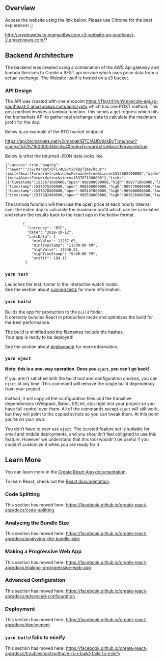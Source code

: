 

## Overview

Access the website using the link below. Please use Chrome for the best expierence! :)

http://cryptowebsite.erangadbw.com.s3-website-ap-southeast-2.amazonaws.com/?

## Backend Architecture

The backend was created using a combination of the AWS Api gateway and lambda Services to Create a REST api service which uses
price data from a actual exchange. The Website itself is hosted on a s3 bucket. 

### API Design 

The API was created with one endpoint https://f1qrz44wh9.execute-api.ap-southeast-2.amazonaws.com/api/crypto which has one POST method.
This post method invokes a lambda function -this sends a get request which hits the btcmarkets API to gather real exchange data to calculate the maximum profit for the day.

Below is an example of the BTC market endpoint 

https://api.btcmarkets.net/v2/market/BTC/AUD/tickByTime/hour?since=1537671600000&limit=4&indexForward=true&sortForward=true

Below is what the returned JSON data looks like.

```
{"success":true,"paging":{"newer":"/v2/market/BTC/AUD/tickByTime/hour??
limit=4&sortForward=true&indexForward=true&since=1537682400000","older":"/v2/market/BTC/AUD/tickByTime/hour?
limit=4&sortForward=true&since=1537671600000"},"ticks":
[{"timestamp":1537671600000,"open":908800000000,"high":909771000000,"low":906053000000,"close":906935000000,"volume":1113664994},
{"timestamp":1537675200000,"open":908506000000,"high":909770000000,"low":906936000000,"close":909184000000,"volume":929443810},
{"timestamp":1537678800000,"open":909187000000,"high":909600000000,"low":909187000000,"close":909596000000,"volume":215936611},
{"timestamp":1537682400000,"open":909596000000,"high":909616000000,"low":907175000000,"close":907175000000,"volume":388776816}]}
```
The lambda function will then use the open price at each hourly interval over the entire day to calculate the maximum profit which can be calculated and return the results back to the react app in the below format. 

```
        {
          "currency": "BTC",
          "date": "2019-10-12",
          "calcData": {
            "minValue": 12237.65,
            "minTimeStamp": "11:00:00 AM",
            "highValue": 12346.82,
            "highTimeStamp": "9:00:00 PM",
            "profit": 109.17
         }

```




### `yarn test`

Launches the test runner in the interactive watch mode.<br />
See the section about [running tests](https://facebook.github.io/create-react-app/docs/running-tests) for more information.

### `yarn build`

Builds the app for production to the `build` folder.<br />
It correctly bundles React in production mode and optimizes the build for the best performance.

The build is minified and the filenames include the hashes.<br />
Your app is ready to be deployed!

See the section about [deployment](https://facebook.github.io/create-react-app/docs/deployment) for more information.

### `yarn eject`

**Note: this is a one-way operation. Once you `eject`, you can’t go back!**

If you aren’t satisfied with the build tool and configuration choices, you can `eject` at any time. This command will remove the single build dependency from your project.

Instead, it will copy all the configuration files and the transitive dependencies (Webpack, Babel, ESLint, etc) right into your project so you have full control over them. All of the commands except `eject` will still work, but they will point to the copied scripts so you can tweak them. At this point you’re on your own.

You don’t have to ever use `eject`. The curated feature set is suitable for small and middle deployments, and you shouldn’t feel obligated to use this feature. However we understand that this tool wouldn’t be useful if you couldn’t customize it when you are ready for it.

## Learn More

You can learn more in the [Create React App documentation](https://facebook.github.io/create-react-app/docs/getting-started).

To learn React, check out the [React documentation](https://reactjs.org/).

### Code Splitting

This section has moved here: https://facebook.github.io/create-react-app/docs/code-splitting

### Analyzing the Bundle Size

This section has moved here: https://facebook.github.io/create-react-app/docs/analyzing-the-bundle-size

### Making a Progressive Web App

This section has moved here: https://facebook.github.io/create-react-app/docs/making-a-progressive-web-app

### Advanced Configuration

This section has moved here: https://facebook.github.io/create-react-app/docs/advanced-configuration

### Deployment

This section has moved here: https://facebook.github.io/create-react-app/docs/deployment

### `yarn build` fails to minify

This section has moved here: https://facebook.github.io/create-react-app/docs/troubleshooting#npm-run-build-fails-to-minify
